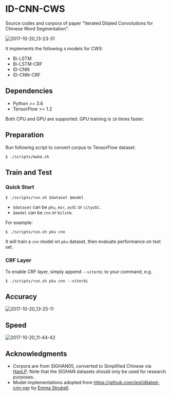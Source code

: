 # ID-CNN-CWS
Source codes and corpora of paper "Iterated Dilated Convolutions for Chinese Word Segmentation".

![2017-10-20_13-23-31](http://wx3.sinaimg.cn/large/006Fmjmcly1fkpa3q8maej30dh0c2jup.jpg)


It implements the following `4` models for CWS:

- Bi-LSTM
- Bi-LSTM-CRF
- ID-CNN
- ID-CNN-CRF

## Dependencies

- Python >= 3.6
- TensorFlow >= 1.2

Both CPU and GPU are supported. GPU training is `10` times faster.

## Preparation

Run following script to convert corpus to TensorFlow dataset.

```
$ ./scripts/make.sh
```

## Train and Test

### Quick Start

```
$ ./scripts/run.sh $dataset $model
```

- `$dataset` can be `pku`, `msr`, `asSC` or `cityuSC`.
- `$model` can be `cnn` or `bilstm`.

For example:

```
$ ./scripts/run.sh pku cnn
```

It will train a `cnn` model on `pku` dataset, then evaluate performance on test set.

### CRF Layer

To enable CRF layer, simply append `--viterbi` to your command, e.g.

```
$ ./scripts/run.sh pku cnn --viterbi
```

## Accuracy

![2017-10-20_13-25-11](http://wx1.sinaimg.cn/large/006Fmjmcly1fkpa3in2haj30dq0h9q8u.jpg)


## Speed

![2017-10-20_11-44-42](http://wx3.sinaimg.cn/large/006Fmjmcly1fkp6wafcngj30d407l0th.jpg)

## Acknowledgments

- Corpora are from SIGHAN05, converted to Simplified Chinese via [HanLP](https://github.com/hankcs/HanLP). Note that the SIGHAN datasets should only be used for research purposes.
- Model implementations adopted from https://github.com/iesl/dilated-cnn-ner by [Emma Strubell](https://cs.umass.edu/~strubell).

